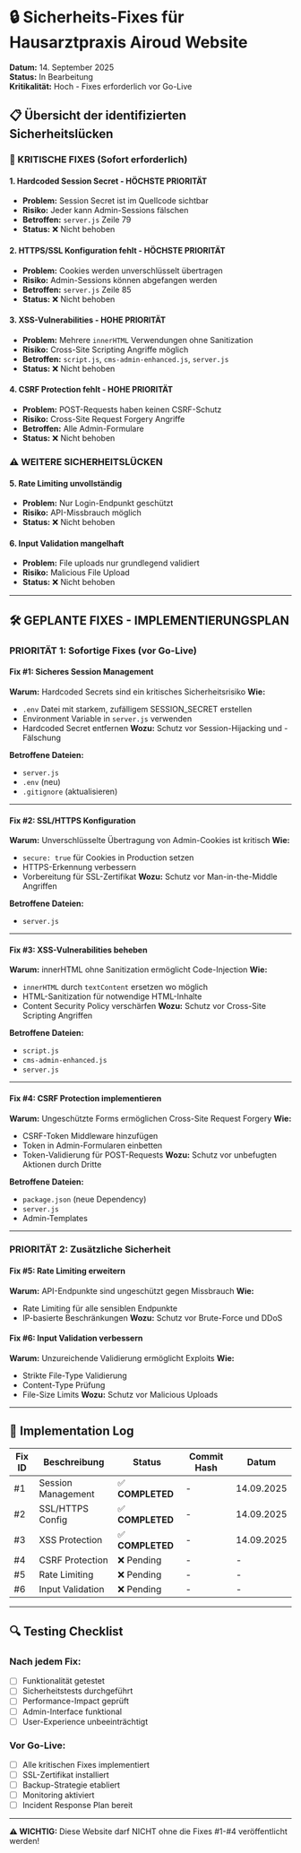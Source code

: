 # 🔒 Sicherheits-Fixes für Hausarztpraxis Airoud Website

**Datum:** 14. September 2025  
**Status:** In Bearbeitung  
**Kritikalität:** Hoch - Fixes erforderlich vor Go-Live

## 📋 Übersicht der identifizierten Sicherheitslücken

### 🚨 KRITISCHE FIXES (Sofort erforderlich)

#### 1. **Hardcoded Session Secret** - HÖCHSTE PRIORITÄT
- **Problem:** Session Secret ist im Quellcode sichtbar
- **Risiko:** Jeder kann Admin-Sessions fälschen
- **Betroffen:** `server.js` Zeile 79
- **Status:** ❌ Nicht behoben

#### 2. **HTTPS/SSL Konfiguration fehlt** - HÖCHSTE PRIORITÄT  
- **Problem:** Cookies werden unverschlüsselt übertragen
- **Risiko:** Admin-Sessions können abgefangen werden
- **Betroffen:** `server.js` Zeile 85
- **Status:** ❌ Nicht behoben

#### 3. **XSS-Vulnerabilities** - HOHE PRIORITÄT
- **Problem:** Mehrere `innerHTML` Verwendungen ohne Sanitization
- **Risiko:** Cross-Site Scripting Angriffe möglich
- **Betroffen:** `script.js`, `cms-admin-enhanced.js`, `server.js`
- **Status:** ❌ Nicht behoben

#### 4. **CSRF Protection fehlt** - HOHE PRIORITÄT
- **Problem:** POST-Requests haben keinen CSRF-Schutz
- **Risiko:** Cross-Site Request Forgery Angriffe
- **Betroffen:** Alle Admin-Formulare
- **Status:** ❌ Nicht behoben

### ⚠️ WEITERE SICHERHEITSLÜCKEN

#### 5. **Rate Limiting unvollständig**
- **Problem:** Nur Login-Endpunkt geschützt
- **Risiko:** API-Missbrauch möglich
- **Status:** ❌ Nicht behoben

#### 6. **Input Validation mangelhaft**
- **Problem:** File uploads nur grundlegend validiert
- **Risiko:** Malicious File Upload
- **Status:** ❌ Nicht behoben

---

## 🛠️ GEPLANTE FIXES - IMPLEMENTIERUNGSPLAN

### **PRIORITÄT 1: Sofortige Fixes (vor Go-Live)**

#### Fix #1: Sicheres Session Management
**Warum:** Hardcoded Secrets sind ein kritisches Sicherheitsrisiko
**Wie:** 
- `.env` Datei mit starkem, zufälligem SESSION_SECRET erstellen
- Environment Variable in `server.js` verwenden
- Hardcoded Secret entfernen
**Wozu:** Schutz vor Session-Hijacking und -Fälschung

**Betroffene Dateien:**
- `server.js`
- `.env` (neu)
- `.gitignore` (aktualisieren)

---

#### Fix #2: SSL/HTTPS Konfiguration
**Warum:** Unverschlüsselte Übertragung von Admin-Cookies ist kritisch
**Wie:**
- `secure: true` für Cookies in Production setzen
- HTTPS-Erkennung verbessern
- Vorbereitung für SSL-Zertifikat
**Wozu:** Schutz vor Man-in-the-Middle Angriffen

**Betroffene Dateien:**
- `server.js`

---

#### Fix #3: XSS-Vulnerabilities beheben
**Warum:** innerHTML ohne Sanitization ermöglicht Code-Injection
**Wie:**
- `innerHTML` durch `textContent` ersetzen wo möglich
- HTML-Sanitization für notwendige HTML-Inhalte
- Content Security Policy verschärfen
**Wozu:** Schutz vor Cross-Site Scripting Angriffen

**Betroffene Dateien:**
- `script.js`
- `cms-admin-enhanced.js`
- `server.js`

---

#### Fix #4: CSRF Protection implementieren
**Warum:** Ungeschützte Forms ermöglichen Cross-Site Request Forgery
**Wie:**
- CSRF-Token Middleware hinzufügen
- Token in Admin-Formularen einbetten
- Token-Validierung für POST-Requests
**Wozu:** Schutz vor unbefugten Aktionen durch Dritte

**Betroffene Dateien:**
- `package.json` (neue Dependency)
- `server.js`
- Admin-Templates

---

### **PRIORITÄT 2: Zusätzliche Sicherheit**

#### Fix #5: Rate Limiting erweitern
**Warum:** API-Endpunkte sind ungeschützt gegen Missbrauch
**Wie:**
- Rate Limiting für alle sensiblen Endpunkte
- IP-basierte Beschränkungen
**Wozu:** Schutz vor Brute-Force und DDoS

#### Fix #6: Input Validation verbessern
**Warum:** Unzureichende Validierung ermöglicht Exploits
**Wie:**
- Strikte File-Type Validierung
- Content-Type Prüfung
- File-Size Limits
**Wozu:** Schutz vor Malicious Uploads

---

## 📝 Implementation Log

| Fix ID | Beschreibung | Status | Commit Hash | Datum |
|--------|-------------|--------|-------------|-------|
| #1 | Session Management | ✅ **COMPLETED** | - | 14.09.2025 |
| #2 | SSL/HTTPS Config | ✅ **COMPLETED** | - | 14.09.2025 |
| #3 | XSS Protection | ✅ **COMPLETED** | - | 14.09.2025 |
| #4 | CSRF Protection | ❌ Pending | - | - |
| #5 | Rate Limiting | ❌ Pending | - | - |
| #6 | Input Validation | ❌ Pending | - | - |

---

## 🔍 Testing Checklist

### Nach jedem Fix:
- [ ] Funktionalität getestet
- [ ] Sicherheitstests durchgeführt
- [ ] Performance-Impact geprüft
- [ ] Admin-Interface funktional
- [ ] User-Experience unbeeinträchtigt

### Vor Go-Live:
- [ ] Alle kritischen Fixes implementiert
- [ ] SSL-Zertifikat installiert
- [ ] Backup-Strategie etabliert
- [ ] Monitoring aktiviert
- [ ] Incident Response Plan bereit

---

**⚠️ WICHTIG:** Diese Website darf NICHT ohne die Fixes #1-#4 veröffentlicht werden!